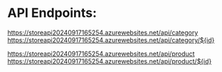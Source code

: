 # API Endpoints:

https://storeapi20240917165254.azurewebsites.net/api/category
https://storeapi20240917165254.azurewebsites.net/api/category/${id}

https://storeapi20240917165254.azurewebsites.net/api/product
https://storeapi20240917165254.azurewebsites.net/api/product/${id}
